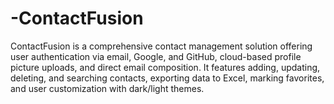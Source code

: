 # -ContactFusion
ContactFusion is a comprehensive contact management solution offering user authentication via email, Google, and GitHub, cloud-based profile picture uploads, and direct email composition. It features adding, updating, deleting, and searching contacts, exporting data to Excel, marking favorites, and user customization with dark/light themes.
